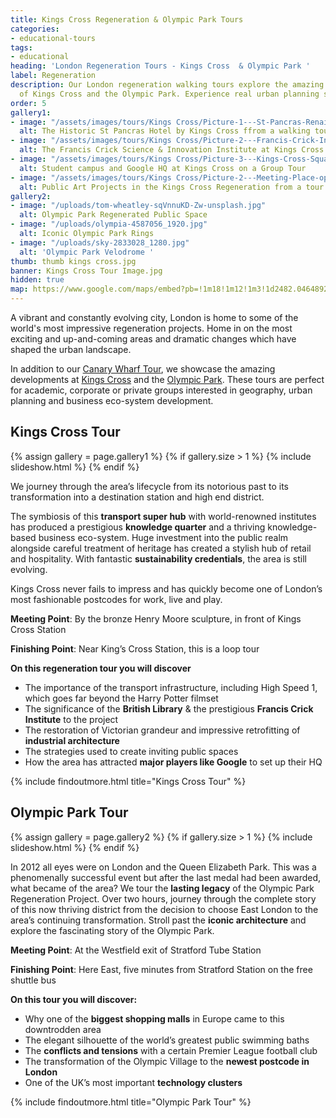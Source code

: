 ```yaml
---
title: Kings Cross Regeneration & Olympic Park Tours
categories:
- educational-tours
tags:
- educational
heading: 'London Regeneration Tours - Kings Cross  & Olympic Park '
label: Regeneration
description: Our London regeneration walking tours explore the amazing transformations
  of Kings Cross and the Olympic Park. Experience real urban planning successes.
order: 5
gallery1:
- image: "/assets/images/tours/Kings Cross/Picture-1---St-Pancras-Renaissance-Kings-Cross-Regeneration-Innovation-Walking-Tour-Student-Corporate.jpg"
  alt: The Historic St Pancras Hotel by Kings Cross ffrom a walking tour
- image: "/assets/images/tours/Kings Cross/Picture-2---Francis-Crick-Institute-Kings-Cross-Regeneration-Innovation-Walking-Tour-Student-Corporate.jpg"
  alt: The Francis Crick Science & Innovation Institute at Kings Cross
- image: "/assets/images/tours/Kings Cross/Picture-3---Kings-Cross-Square-Kings-Cross-Regeneration-Innovation-Walking-Tour-Student-Corporate.jpg"
  alt: Student campus and Google HQ at Kings Cross on a Group Tour
- image: "/assets/images/tours/Kings Cross/Picture-2---Meeting-Place-option-1.jpg"
  alt: Public Art Projects in the Kings Cross Regeneration from a tour
gallery2:
- image: "/uploads/tom-wheatley-sqVnnuKD-Zw-unsplash.jpg"
  alt: Olympic Park Regenerated Public Space
- image: "/uploads/olympia-4587056_1920.jpg"
  alt: Iconic Olympic Park Rings
- image: "/uploads/sky-2833028_1280.jpg"
  alt: 'Olympic Park Velodrome '
thumb: thumb kings cross.jpg
banner: Kings Cross Tour Image.jpg
hidden: true
map: https://www.google.com/maps/embed?pb=!1m18!1m12!1m3!1d2482.0464892083746!2d-0.12413955088987932!3d51.53070714700129!2m3!1f0!2f0!3f0!3m2!1i1024!2i768!4f13.1!3m3!1m2!1s0x48761b395352fe65%3A0x7304861c2c028532!2sWar+Memorial!5e0!3m2!1sen!2suk!4v1537207118016
---
```


A vibrant and constantly evolving city, London is home to some of the world's most impressive regeneration projects. Home in on the most exciting and up-and-coming areas and dramatic changes which have shaped the urban landscape.

In addition to our [Canary Wharf Tour](/london/educational-tours/london-finance-walking-tour/#canary-wharf-walking-tour), we showcase the amazing developments at [Kings Cross](#kings-cross-innovation-and-regeneration) and the [Olympic Park](#olympic-park-regeneration-tour). These tours are perfect for academic, corporate or private groups interested in geography, urban planning and business eco-system development.

## Kings Cross Tour 

{% assign gallery = page.gallery1 %}
{% if gallery.size > 1 %}
{% include slideshow.html %}
{% endif %}

We journey through the area’s lifecycle from its notorious past to its transformation into a destination station and high end district.

The symbiosis of this **transport super hub** with world-renowned institutes has produced a prestigious **knowledge quarter** and a thriving knowledge-based business eco-system. Huge investment into the public realm alongside careful treatment of heritage has created a stylish hub of retail and hospitality. With fantastic **sustainability credentials**, the area is still evolving.

Kings Cross never fails to impress and has quickly become one of London’s most fashionable postcodes for work, live and play.

**Meeting Point**: By the bronze Henry Moore sculpture, in front of Kings Cross Station

**Finishing Point**: Near King’s Cross Station, this is a loop tour

**On this regeneration tour you will discover**
* The importance of the transport infrastructure, including High Speed 1, which goes far beyond the Harry Potter filmset
* The significance of the **British Library** & the prestigious **Francis Crick Institute** to the project
* The restoration of Victorian grandeur and impressive retrofitting of **industrial architecture**
* The strategies used to create inviting public spaces
* How the area has attracted **major players like Google** to set up their HQ

{% include findoutmore.html title="Kings Cross Tour" %}

## Olympic Park Tour 

{% assign gallery = page.gallery2 %}
{% if gallery.size > 1 %}
{% include slideshow.html %}
{% endif %}

In 2012 all eyes were on London and the Queen Elizabeth Park. This was a phenomenally successful event but after the last medal had been awarded, what became of the area? We tour the **lasting legacy** of the Olympic Park Regeneration Project. Over two hours, journey through the complete story of this now thriving district from the decision to choose East London to the area’s continuing transformation. Stroll past the **iconic architecture** and explore the fascinating story of the Olympic Park.

**Meeting Point**: At the Westfield exit of Stratford Tube Station

**Finishing Point**: Here East, five minutes from Stratford Station on the free shuttle bus

**On this tour you will discover:**

* Why one of the **biggest shopping malls** in Europe came to this downtrodden area
* The elegant silhouette of the world’s greatest public swimming baths
* The **conflicts and tensions** with a certain Premier League football club
* The transformation of the Olympic Village to the **newest postcode in London**
* One of the UK’s most important **technology clusters**

{% include findoutmore.html title="Olympic Park Tour" %}
